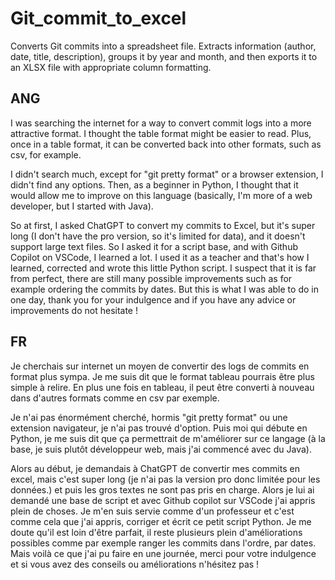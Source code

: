 # Git_commit_to_excel

Converts Git commits into a spreadsheet file. Extracts information (author, date, title, description), groups it by year and month, and then exports it to an XLSX file with appropriate column formatting.

## ANG
I was searching the internet for a way to convert commit logs into a more attractive format. I thought the table format might be easier to read. Plus, once in a table format, it can be converted back into other formats, such as csv, for example.

I didn't search much, except for "git pretty format" or a browser extension, I didn't find any options. Then, as a beginner in Python, I thought that it would allow me to improve on this language (basically, I'm more of a web developer, but I started with Java).

So at first, I asked ChatGPT to convert my commits to Excel, but it's super long (I don't have the pro version, so it's limited for data), and it doesn't support large text files. So I asked it for a script base, and with Github Copilot on VSCode, I learned a lot. I used it as a teacher and that's how I learned, corrected and wrote this little Python script. I suspect that it is far from perfect, there are still many possible improvements such as for example ordering the commits by dates. But this is what I was able to do in one day, thank you for your indulgence and if you have any advice or improvements do not hesitate !

## FR
Je cherchais sur internet un moyen de convertir des logs de commits en format plus sympa. Je me suis dit que le format tableau pourrais être plus simple à relire. En plus une fois en tableau, il peut être converti à nouveau dans d'autres formats comme en csv par exemple.

Je n'ai pas énormément cherché, hormis "git pretty format" ou une extension navigateur, je n'ai pas trouvé d'option. Puis moi qui débute en Python, je me suis dit que ça permettrait de m'améliorer sur ce langage (à la base, je suis plutôt développeur web, mais j'ai commencé avec du Java).

Alors au début, je demandais à ChatGPT de convertir mes commits en excel, mais c'est super long (je n'ai pas la version pro donc limitée pour les données.) et puis les gros textes ne sont pas pris en charge. Alors je lui ai demandé une base de script et avec Github copilot sur VSCode j'ai appris plein de choses. Je m'en suis servie comme d'un professeur et c'est comme cela que j'ai appris, corriger et écrit ce petit script Python. Je me doute qu'il est loin d'être parfait, il reste plusieurs plein d'améliorations possibles comme par exemple ranger les commits dans l'ordre, par dates. Mais voilà ce que j'ai pu faire en une journée, merci pour votre indulgence et si vous avez des conseils ou améliorations n'hésitez pas !
